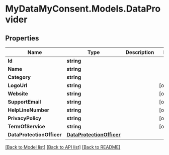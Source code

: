 # MyDataMyConsent.Models.DataProvider

## Properties

Name | Type | Description | Notes
------------ | ------------- | ------------- | -------------
**Id** | **string** |  | 
**Name** | **string** |  | 
**Category** | **string** |  | 
**LogoUrl** | **string** |  | [optional] 
**Website** | **string** |  | [optional] 
**SupportEmail** | **string** |  | [optional] 
**HelpLineNumber** | **string** |  | [optional] 
**PrivacyPolicy** | **string** |  | [optional] 
**TermOfService** | **string** |  | [optional] 
**DataProtectionOfficer** | [**DataProtectionOfficer**](DataProtectionOfficer.md) |  | 

[[Back to Model list]](../README.md#documentation-for-models) [[Back to API list]](../README.md#documentation-for-api-endpoints) [[Back to README]](../README.md)

